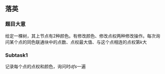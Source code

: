 ## 落英

### 题目大意

给定一棵树，其上节点有$2$种颜色。有修改颜色、修改点权两种修改操作。每次询问某个点的同色联通块中的点数、点权最大值、与这个点相连的点权第$k$大

### Subtask1

记录每个点的点权和颜色，询问时$dfs$一遍



